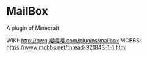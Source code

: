 # MailBox
A plugin of Minecraft

WIKI: http://qwq.嘤嘤嘤.com/plugins/mailbox
MCBBS: https://www.mcbbs.net/thread-921843-1-1.html
